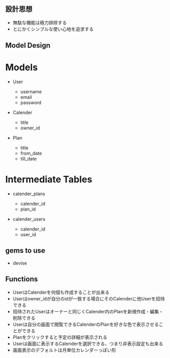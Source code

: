 ## 設計思想
- 無駄な機能は極力排除する
- とにかくシンプルな使い心地を追求する

## Model Design

# Models
- User
  - username
  - email
  - password

- Calender
  - title
  - owner_id

- Plan
  - title
  - from_date
  - till_date

# Intermediate Tables
- calender_plans
  - calender_id
  - plan_id

- calender_users
  - calender_id
  - user_id

## gems to use
- devise

## Functions
- UserはCalenderを何個も作成することが出来る
- Userはowner_idが自分のidが一致する場合にそのCalenderに他Userを招待できる
- 招待されたUserはオーナーと同じくCalender内のPlanを新規作成・編集・削除できる
- Userは自分の画面で閲覧できるCalenderのPlanを好きな色で表示させることができる
- Planをクリックすると予定の詳細が表示される
- Userは画面に表示するCalenderを選択できる、つまり非表示設定も出来る
- 画面表示のデフォルトは月単位カレンダーっぽい形
